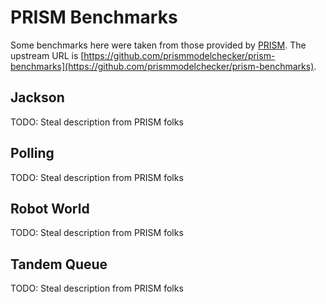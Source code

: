 # PRISM Benchmarks

Some benchmarks here were taken from those provided by [PRISM](https://prismmodelchecker.org). The upstream URL is [https://github.com/prismmodelchecker/prism-benchmarks](https://github.com/prismmodelchecker/prism-benchmarks).

## Jackson

TODO: Steal description from PRISM folks

## Polling

TODO: Steal description from PRISM folks

## Robot World

TODO: Steal description from PRISM folks

## Tandem Queue

TODO: Steal description from PRISM folks

